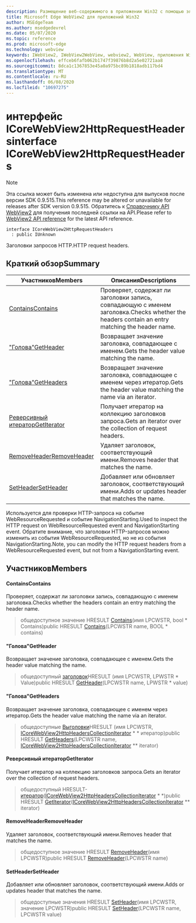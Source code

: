 ```yaml
---
description: Размещение веб-содержимого в приложении Win32 с помощью элемента управления Microsoft Edge WebView2
title: Microsoft Edge WebView2 для приложений Win32
author: MSEdgeTeam
ms.author: msedgedevrel
ms.date: 05/07/2020
ms.topic: reference
ms.prod: microsoft-edge
ms.technology: webview
keywords: IWebView2, IWebView2WebView, webview2, WebView, приложения Win32, Win32, EDGE, ICoreWebView2, ICoreWebView2Controller, элемент управления "веб-браузер", HTML Edge
ms.openlocfilehash: effceb6fafb062b1747f39876b8d2a5e02721aa8
ms.sourcegitcommit: 8dca1c1367853e45a0a975bc89b1818adb117bd4
ms.translationtype: MT
ms.contentlocale: ru-RU
ms.lasthandoff: 06/08/2020
ms.locfileid: "10697275"
---
```

# <span data-ttu-id="b8bba-104">интерфейс ICoreWebView2HttpRequestHeaders</span><span class="sxs-lookup"><span data-stu-id="b8bba-104">interface ICoreWebView2HttpRequestHeaders</span></span> 

> [!NOTE]
> <span data-ttu-id="b8bba-105">Эта ссылка может быть изменена или недоступна для выпусков после версии SDK 0.9.515.</span><span class="sxs-lookup"><span data-stu-id="b8bba-105">This reference may be altered or unavailable for releases after SDK version 0.9.515.</span></span> <span data-ttu-id="b8bba-106">Обратитесь к [Справочнику API WebView2](../../../webview2-api-reference.md) для получения последней ссылки на API.</span><span class="sxs-lookup"><span data-stu-id="b8bba-106">Please refer to [WebView2 API reference](../../../webview2-api-reference.md) for the latest API reference.</span></span>

```
interface ICoreWebView2HttpRequestHeaders
  : public IUnknown
```

<span data-ttu-id="b8bba-107">Заголовки запросов HTTP.</span><span class="sxs-lookup"><span data-stu-id="b8bba-107">HTTP request headers.</span></span>

## <span data-ttu-id="b8bba-108">Краткий обзор</span><span class="sxs-lookup"><span data-stu-id="b8bba-108">Summary</span></span>

 <span data-ttu-id="b8bba-109">Участников</span><span class="sxs-lookup"><span data-stu-id="b8bba-109">Members</span></span>                        | <span data-ttu-id="b8bba-110">Описания</span><span class="sxs-lookup"><span data-stu-id="b8bba-110">Descriptions</span></span>
--------------------------------|---------------------------------------------
[<span data-ttu-id="b8bba-111">Contains</span><span class="sxs-lookup"><span data-stu-id="b8bba-111">Contains</span></span>](#contains) | <span data-ttu-id="b8bba-112">Проверяет, содержат ли заголовки запись, совпадающую с именем заголовка.</span><span class="sxs-lookup"><span data-stu-id="b8bba-112">Checks whether the headers contain an entry matching the header name.</span></span>
[<span data-ttu-id="b8bba-113">"Голова"</span><span class="sxs-lookup"><span data-stu-id="b8bba-113">GetHeader</span></span>](#getheader) | <span data-ttu-id="b8bba-114">Возвращает значение заголовка, совпадающее с именем.</span><span class="sxs-lookup"><span data-stu-id="b8bba-114">Gets the header value matching the name.</span></span>
[<span data-ttu-id="b8bba-115">"Голова"</span><span class="sxs-lookup"><span data-stu-id="b8bba-115">GetHeaders</span></span>](#getheaders) | <span data-ttu-id="b8bba-116">Возвращает значение заголовка, совпадающее с именем через итератор.</span><span class="sxs-lookup"><span data-stu-id="b8bba-116">Gets the header value matching the name via an iterator.</span></span>
[<span data-ttu-id="b8bba-117">Реверсивный итератор</span><span class="sxs-lookup"><span data-stu-id="b8bba-117">GetIterator</span></span>](#getiterator) | <span data-ttu-id="b8bba-118">Получает итератор на коллекцию заголовков запроса.</span><span class="sxs-lookup"><span data-stu-id="b8bba-118">Gets an iterator over the collection of request headers.</span></span>
[<span data-ttu-id="b8bba-119">RemoveHeader</span><span class="sxs-lookup"><span data-stu-id="b8bba-119">RemoveHeader</span></span>](#removeheader) | <span data-ttu-id="b8bba-120">Удаляет заголовок, соответствующий имени.</span><span class="sxs-lookup"><span data-stu-id="b8bba-120">Removes header that matches the name.</span></span>
[<span data-ttu-id="b8bba-121">SetHeader</span><span class="sxs-lookup"><span data-stu-id="b8bba-121">SetHeader</span></span>](#setheader) | <span data-ttu-id="b8bba-122">Добавляет или обновляет заголовок, соответствующий имени.</span><span class="sxs-lookup"><span data-stu-id="b8bba-122">Adds or updates header that matches the name.</span></span>

<span data-ttu-id="b8bba-123">Используется для проверки HTTP-запроса на событие WebResourceRequested и событие NavigationStarting.</span><span class="sxs-lookup"><span data-stu-id="b8bba-123">Used to inspect the HTTP request on WebResourceRequested event and NavigationStarting event.</span></span> <span data-ttu-id="b8bba-124">Обратите внимание, что заголовки HTTP-запросов можно изменить из события WebResourceRequested, но не из события NavigationStarting.</span><span class="sxs-lookup"><span data-stu-id="b8bba-124">Note, you can modify the HTTP request headers from a WebResourceRequested event, but not from a NavigationStarting event.</span></span>

## <span data-ttu-id="b8bba-125">Участников</span><span class="sxs-lookup"><span data-stu-id="b8bba-125">Members</span></span>

#### <span data-ttu-id="b8bba-126">Contains</span><span class="sxs-lookup"><span data-stu-id="b8bba-126">Contains</span></span> 

<span data-ttu-id="b8bba-127">Проверяет, содержат ли заголовки запись, совпадающую с именем заголовка.</span><span class="sxs-lookup"><span data-stu-id="b8bba-127">Checks whether the headers contain an entry matching the header name.</span></span>

> <span data-ttu-id="b8bba-128">общедоступное значение HRESULT [Contains](#contains)(имя LPCWSTR, bool \* Contains)</span><span class="sxs-lookup"><span data-stu-id="b8bba-128">public HRESULT [Contains](#contains)(LPCWSTR name, BOOL \* contains)</span></span>

#### <span data-ttu-id="b8bba-129">"Голова"</span><span class="sxs-lookup"><span data-stu-id="b8bba-129">GetHeader</span></span> 

<span data-ttu-id="b8bba-130">Возвращает значение заголовка, совпадающее с именем.</span><span class="sxs-lookup"><span data-stu-id="b8bba-130">Gets the header value matching the name.</span></span>

> <span data-ttu-id="b8bba-131">общедоступный [заголовок](#getheader)HRESULT (имя LPCWSTR, LPWSTR \* Value)</span><span class="sxs-lookup"><span data-stu-id="b8bba-131">public HRESULT [GetHeader](#getheader)(LPCWSTR name, LPWSTR \* value)</span></span>

#### <span data-ttu-id="b8bba-132">"Голова"</span><span class="sxs-lookup"><span data-stu-id="b8bba-132">GetHeaders</span></span> 

<span data-ttu-id="b8bba-133">Возвращает значение заголовка, совпадающее с именем через итератор.</span><span class="sxs-lookup"><span data-stu-id="b8bba-133">Gets the header value matching the name via an iterator.</span></span>

> <span data-ttu-id="b8bba-134">общедоступные [Выголовки](#getheaders)HRESULT (имя LPCWSTR, [ICoreWebView2HttpHeadersCollectionIterator](icorewebview2httpheaderscollectioniterator.md) \* \* итератор)</span><span class="sxs-lookup"><span data-stu-id="b8bba-134">public HRESULT [GetHeaders](#getheaders)(LPCWSTR name, [ICoreWebView2HttpHeadersCollectionIterator](icorewebview2httpheaderscollectioniterator.md) \*\* iterator)</span></span>

#### <span data-ttu-id="b8bba-135">Реверсивный итератор</span><span class="sxs-lookup"><span data-stu-id="b8bba-135">GetIterator</span></span> 

<span data-ttu-id="b8bba-136">Получает итератор на коллекцию заголовков запроса.</span><span class="sxs-lookup"><span data-stu-id="b8bba-136">Gets an iterator over the collection of request headers.</span></span>

> <span data-ttu-id="b8bba-137">общедоступный HRESULT- [итератор](#getiterator)([ICoreWebView2HttpHeadersCollectionIterator](icorewebview2httpheaderscollectioniterator.md) \* \*)</span><span class="sxs-lookup"><span data-stu-id="b8bba-137">public HRESULT [GetIterator](#getiterator)([ICoreWebView2HttpHeadersCollectionIterator](icorewebview2httpheaderscollectioniterator.md) \*\* iterator)</span></span>

#### <span data-ttu-id="b8bba-138">RemoveHeader</span><span class="sxs-lookup"><span data-stu-id="b8bba-138">RemoveHeader</span></span> 

<span data-ttu-id="b8bba-139">Удаляет заголовок, соответствующий имени.</span><span class="sxs-lookup"><span data-stu-id="b8bba-139">Removes header that matches the name.</span></span>

> <span data-ttu-id="b8bba-140">общедоступное значение HRESULT [RemoveHeader](#removeheader)(имя LPCWSTR)</span><span class="sxs-lookup"><span data-stu-id="b8bba-140">public HRESULT [RemoveHeader](#removeheader)(LPCWSTR name)</span></span>

#### <span data-ttu-id="b8bba-141">SetHeader</span><span class="sxs-lookup"><span data-stu-id="b8bba-141">SetHeader</span></span> 

<span data-ttu-id="b8bba-142">Добавляет или обновляет заголовок, соответствующий имени.</span><span class="sxs-lookup"><span data-stu-id="b8bba-142">Adds or updates header that matches the name.</span></span>

> <span data-ttu-id="b8bba-143">общедоступные значения HRESULT [SetHeader](#setheader)(имя LPCWSTR, значение LPCWSTR)</span><span class="sxs-lookup"><span data-stu-id="b8bba-143">public HRESULT [SetHeader](#setheader)(LPCWSTR name, LPCWSTR value)</span></span>

